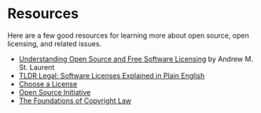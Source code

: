 # Resources

Here are a few good resources for learning more about open source, open licensing, and related issues.

* [Understanding Open Source and Free Software Licensing](http://shop.oreilly.com/product/9780596005818.do) by Andrew M. St. Laurent
* [TLDR Legal: Software Licenses Explained in Plain English](https://tldrlegal.com/)
* [Choose a License](http://choosealicense.com/)
* [Open Source Initiative](http://opensource.org/)
* [The Foundations of Copyright Law](https://www.edx.org/course/harvardx/harvardx-hls1-1x-copyright-1803#.U53--qgWdog)
